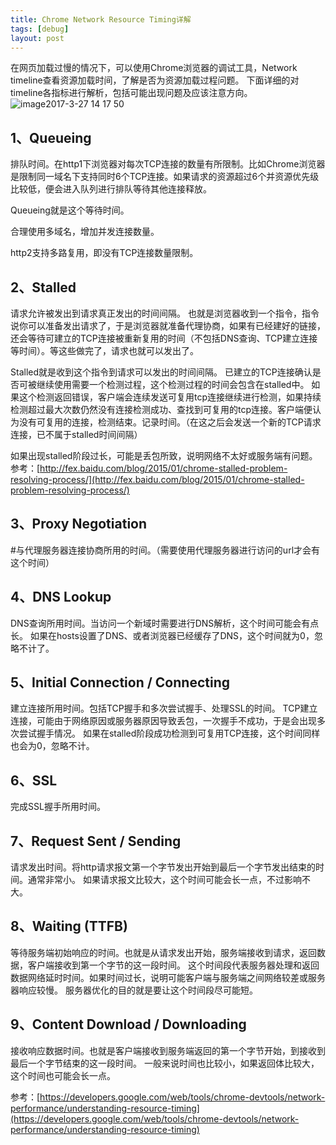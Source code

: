 ```yaml
---
title: Chrome Network Resource Timing详解
tags: [debug]
layout: post
---
```


在网页加载过慢的情况下，可以使用Chrome浏览器的调试工具，Network timeline查看资源加载时间，了解是否为资源加载过程问题。
下面详细的对timeline各指标进行解析，包括可能出现问题及应该注意方向。
![image2017-3-27 14 17 50](https://cloud.githubusercontent.com/assets/10647005/26441821/a540e032-4164-11e7-81ed-02fed9245dc2.png)

## 1、Queueing
  排队时间。在http1下浏览器对每次TCP连接的数量有所限制。比如Chrome浏览器是限制同一域名下支持同时6个TCP连接。如果请求的资源超过6个并资源优先级比较低，便会进入队列进行排队等待其他连接释放。

  Queueing就是这个等待时间。

  合理使用多域名，增加并发连接数量。

  http2支持多路复用，即没有TCP连接数量限制。


## 2、Stalled
  请求允许被发出到请求真正发出的时间间隔。
  也就是浏览器收到一个指令，指令说你可以准备发出请求了，于是浏览器就准备代理协商，如果有已经建好的链接，还会等待可建立的TCP连接被重新复用的时间（不包括DNS查询、TCP建立连接等时间）。等这些做完了，请求也就可以发出了。

  Stalled就是收到这个指令到请求可以发出的时间间隔。
  已建立的TCP连接确认是否可被继续使用需要一个检测过程，这个检测过程的时间会包含在stalled中。
  如果这个检测返回错误，客户端会连续发送可复用tcp连接继续进行检测，如果持续检测超过最大次数仍然没有连接检测成功、查找到可复用的tcp连接。客户端便认为没有可复用的连接，检测结束。记录时间。（在这之后会发送一个新的TCP请求连接，已不属于stalled时间间隔）

  如果出现stalled阶段过长，可能是丢包所致，说明网络不太好或服务端有问题。
  参考：[http://fex.baidu.com/blog/2015/01/chrome-stalled-problem-resolving-process/](http://fex.baidu.com/blog/2015/01/chrome-stalled-problem-resolving-process/)

## 3、Proxy Negotiation
   #与代理服务器连接协商所用的时间。（需要使用代理服务器进行访问的url才会有这个时间）

## 4、DNS Lookup
  DNS查询所用时间。当访问一个新域时需要进行DNS解析，这个时间可能会有点长。
  如果在hosts设置了DNS、或者浏览器已经缓存了DNS，这个时间就为0，忽略不计了。

## 5、Initial Connection / Connecting
  建立连接所用时间。包括TCP握手和多次尝试握手、处理SSL的时间。
  TCP建立连接，可能由于网络原因或服务器原因导致丢包，一次握手不成功，于是会出现多次尝试握手情况。
  如果在stalled阶段成功检测到可复用TCP连接，这个时间同样也会为0，忽略不计。

## 6、SSL
  完成SSL握手所用时间。

## 7、Request Sent / Sending
  请求发出时间。将http请求报文第一个字节发出开始到最后一个字节发出结束的时间。通常非常小。
  如果请求报文比较大，这个时间可能会长一点，不过影响不大。

## 8、Waiting (TTFB)
  等待服务端初始响应的时间。也就是从请求发出开始，服务端接收到请求，返回数据，客户端接收到第一个字节的这一段时间。
  这个时间段代表服务器处理和返回数据网络延时时间。如果时间过长，说明可能客户端与服务端之间网络较差或服务器响应较慢。
  服务器优化的目的就是要让这个时间段尽可能短。

## 9、Content Download / Downloading
  接收响应数据时间。也就是客户端接收到服务端返回的第一个字节开始，到接收到最后一个字节结束的这一段时间。
  一般来说时间也比较小，如果返回体比较大，这个时间也可能会长一点。

参考：[https://developers.google.com/web/tools/chrome-devtools/network-performance/understanding-resource-timing](https://developers.google.com/web/tools/chrome-devtools/network-performance/understanding-resource-timing)